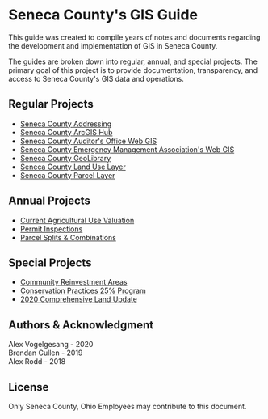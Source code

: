 # Seneca County's GIS Guide
This guide was created to compile years of notes and documents regarding
the development and implementation of GIS in Seneca County.

The guides are broken down into regular, annual, and special projects. The
primary goal of this project is to provide documentation, transparency, and
access to Seneca County's GIS data and operations.

## Regular Projects

- [Seneca County Addressing](Guides/Addressing.md)
- [Seneca County ArcGIS Hub](Guides/ArcHub.md)
- [Seneca County Auditor's Office Web GIS](Guides/Auditor_WebGIS.md)
- [Seneca County Emergency Management Association's Web GIS](Guides/EMA_WebGIS.md)
- [Seneca County GeoLibrary](Guides/GeoLibrary.md)
- [Seneca County Land Use Layer](Guides/Land_Use.md)
- [Seneca County Parcel Layer](Guides/Parcel_Layer.md)


## Annual Projects

- [Current Agricultural Use Valuation](Guides/CAUV.md)
- [Permit Inspections](Guides/Permits.md)
- [Parcel Splits & Combinations](Guides/Splits.md)

## Special Projects

- [Community Reinvestment Areas](Guides/CRA_WebGIS.md)
- [Conservation Practices 25% Program](Guides/Con25.md)
- [2020 Comprehensive Land Update](Guides/2020LandUpdate.md)

## Authors & Acknowledgment
Alex Vogelgesang - 2020   
Brendan Cullen - 2019  
Alex Rodd - 2018

## License
Only Seneca County, Ohio Employees may contribute to this document.
